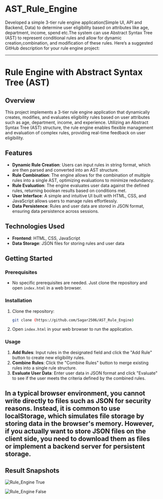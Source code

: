 # AST_Rule_Engine
Developed a simple 3-tier rule engine application(Simple UI, API and Backend, Data) to determine user eligibility based on attributes like age, department, income, spend etc.The system can use Abstract Syntax Tree (AST) to represent conditional rules and allow for dynamic creation,combination, and modification of these rules.
Here’s a suggested GitHub description for your rule engine project:

---

# Rule Engine with Abstract Syntax Tree (AST)

## Overview

This project implements a 3-tier rule engine application that dynamically creates, modifies, and evaluates eligibility rules based on user attributes such as age, department, income, and experience. Utilizing an Abstract Syntax Tree (AST) structure, the rule engine enables flexible management and evaluation of complex rules, providing real-time feedback on user eligibility.

## Features

- **Dynamic Rule Creation**: Users can input rules in string format, which are then parsed and converted into an AST structure.
- **Rule Combination**: The engine allows for the combination of multiple rules into a single AST, optimizing evaluations to minimize redundancy.
- **Rule Evaluation**: The engine evaluates user data against the defined rules, returning boolean results based on conditions met.
- **User Interface**: A simple and intuitive UI built with HTML, CSS, and JavaScript allows users to manage rules effortlessly.
- **Data Persistence**: Rules and user data are stored in JSON format, ensuring data persistence across sessions.
  
## Technologies Used

- **Frontend**: HTML, CSS, JavaScript
- **Data Storage**: JSON files for storing rules and user data

## Getting Started

### Prerequisites

- No specific prerequisites are needed. Just clone the repository and open `index.html` in a web browser.

### Installation

1. Clone the repository:
   ```bash
   git clone (https://github.com/Sagar2506/AST_Rule_Engine)
   ```
2. Open `index.html` in your web browser to run the application.

### Usage

1. **Add Rules**: Input rules in the designated field and click the "Add Rule" button to create new eligibility rules.
2. **Combine Rules**: Click the "Combine Rules" button to merge existing rules into a single rule structure.
3. **Evaluate User Data**: Enter user data in JSON format and click "Evaluate" to see if the user meets the criteria defined by the combined rules.

## In a typical browser environment, you cannot write directly to files such as JSON for security reasons. Instead, it is common to use localStorage, which simulates file storage by storing data in the browser's memory. However, if you actually want to store JSON files on the client side, you need to download them as files or implement a backend server for persistent storage.
 
 
 ## Result Snapshots
 
![Rule_Engine True](https://github.com/user-attachments/assets/70261695-604c-453c-b609-c230f3181b8b)


![Rule_Engine False](https://github.com/user-attachments/assets/d3cdb322-63e8-4b86-aa4d-ca1a9b0efa54)
